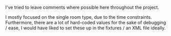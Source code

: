 I've tried to leave comments where possible here throughout the project.

I mostly focused on the single room type, due to the time constraints.
Furthermore, there are a lot of hard-coded values for the sake of debugging / ease, I would have liked to set these up in the fixtures / an XML file ideally.
